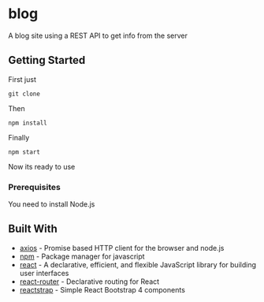 # blog

A blog site using a REST API to get info from the server

## Getting Started

First just

```
git clone
```

Then

```
npm install
```

Finally

```
npm start
```

Now its ready to use

### Prerequisites

You need to install Node.js

## Built With

* [axios](https://github.com/axios/axios) - Promise based HTTP client for the browser and node.js
* [npm](https://github.com/npm/npm) - Package manager for javascript
* [react](https://github.com/facebook/react) - A declarative, efficient, and flexible JavaScript library for building user interfaces
* [react-router](https://github.com/ReactTraining/react-router) - Declarative routing for React
* [reactstrap](https://github.com/reactstrap/reactstrap) - Simple React Bootstrap 4 components
